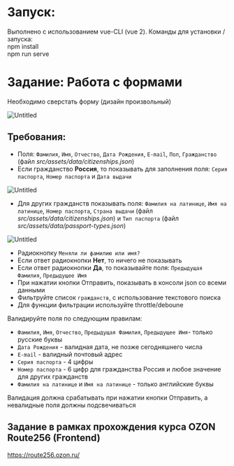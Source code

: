 # Запуск: 
Выполнено c использованием vue-CLI (vue 2). Команды для установки / запуска:  
    npm install  
    npm run serve

# Задание: Работа с формами

Необходимо сверстать форму (дизайн произвольный)

![Untitled](src/assets/images/Untitled.png)

## Требования:

- Поля: `Фамилия`, `Имя`, `Отчество`, `Дата Рождения`, `E-mail`, `Пол`, `Гражданство` (файл *src/assets/data/citizenships.json*)
- Если гражданство **Россия**, то показывать для заполнения поля: `Серия паспорта`, `Номер паспорта` и `Дата выдачи`

![Untitled](src/assets/images//Untitled%201.png)

- Для других гражданств показывать поля: `Фамилия на латинице`, `Имя на латинице`, `Номер паспорта`, `Страна выдачи` (файл *src/assets/data/citizenships.json*) и `Тип паспорта` (файл *src/assets/data/passport-types.json*)

![Untitled](src/assets/images//Untitled%202.png)

- Радиокнопку `Меняли ли фамилию или имя?`
- Если ответ радиокнопки **Нет**, то ничего не показывать
- Если ответ радиокнопки **Да**, то показывайте поля: `Предыдущая Фамилия`, `Предыдущее Имя`
- При нажатии кнопки Отправить, показывать в консоли json со всеми данными
- Фильтруйте список `гражданств`, с использование текстового поиска
- Для функции фильтрации используйте throttle/deboune

Валидируйте поля по следующим правилам:
- `Фамилия`, `Имя`, `Отчество`, `Предыдущая Фамилия`, `Предыдущее Имя`- только русские буквы
- `Дата Рождения` - валидная дата, не позже сегодняшнего числа
- `E-mail` - валидный почтовый адрес
- `Серия паспорта` - 4 цифры
- `Номер паспорта` - 6 цифр для гражданства Россия и любое значение для других гражданств
- `Фамилия на латинице` и `Имя на латинице` - только английские буквы

Валидация должна срабатывать при нажатии кнопки Отправить, а невалидные поля должны подсвечиваться

## Задание в рамках прохождения курса OZON Route256 (Frontend)
https://route256.ozon.ru/
